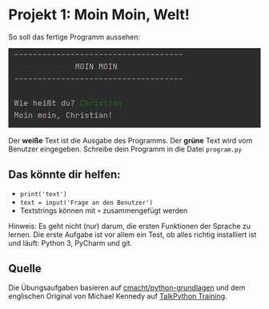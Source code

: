 # Projekt 1: Moin Moin, Welt!

So soll das fertige Programm aussehen:

![image](01-screenshot.png)

Der **weiße** Text ist die Ausgabe des Programms. Der **grüne** Text wird vom Benutzer eingegeben. Schreibe dein Programm in die Datei `program.py`


Das könnte dir helfen:
-------------------

* `print('text')`
* `text = input('Frage an den Benutzer')`
* Textstrings können mit `+` zusammengefügt werden

Hinweis: Es geht nicht (nur) darum, die ersten Funktionen der Sprache zu lernen. Die erste Aufgabe ist vor allem ein Test, ob alles richtig installiert ist und läuft: Python 3, PyCharm und git.


Quelle
------
Die Übungsaufgaben basieren auf [cmacht/python-grundlagen](https://github.com/cmacht/python-grundlagen) und dem englischen Original von Michael Kennedy auf [TalkPython Training](https://training.talkpython.fm/courses/explore_python_jumpstart/python-language-jumpstart-building-10-apps).